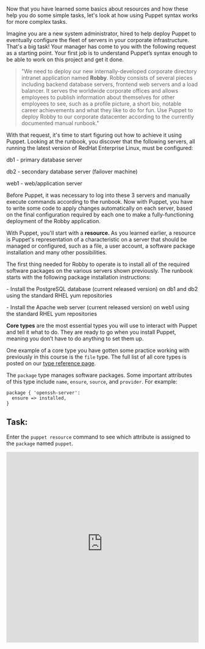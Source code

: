 <p>Now that you have learned some basics about resources and how these help you do some simple tasks, let's look at how using Puppet syntax works for more complex tasks.</p>
<p class="p1">Imagine you are a new system administrator, hired to help deploy Puppet to eventually configure the fleet of servers in your corporate infrastructure. That's a big task! Your manager has come to you with the following request as a starting point. Your first job is to understand Puppet&rsquo;s syntax enough to be able to work on this project and get it done.&nbsp;</p>
<blockquote>
<p class="p2">"We need to deploy our new internally-developed corporate directory intranet application named <strong>Robby</strong>. Robby consists of several pieces including backend database servers, frontend web servers and a load balancer. It serves the worldwide corporate offices and allows employees to publish information about themselves for other employees to see, such as a profile picture, a short bio, notable career achievements and what they like to do for fun. Use Puppet to deploy Robby to our corporate datacenter according to the currently documented manual runbook."</p>
</blockquote>
<p class="p2">With that request, it's time to start figuring out how to achieve it using Puppet. Looking at the runbook, you discover that the following servers, all running the latest version of RedHat Enterprise Linux, must be configured:</p>
<p class="p2">db1 - primary database server</p>
<p class="p1">db2 - secondary database server (failover machine)</p>
<p class="p1">web1 - web/application server</p>
<p class="p2">Before Puppet, it was necessary to log into these 3 servers and manually execute commands according to the runbook. Now with Puppet, you have to write some code to apply changes automatically on each server, based on the final configuration required by each one to make a fully-functioning deployment of the Robby application.</p>
<p class="p2"><span class="s1">With Puppet,&nbsp;you'll start with&nbsp;a <strong>resource. </strong>As you learned earlier, a</span>&nbsp;resource is Puppet's representation of a characteristic on a server that should be managed or configured, such as a file, a user account<span class="s1">, a software package installation and many other possibilities.<span class="Apple-converted-space">&nbsp;</span></span></p>
<p>The first thing needed for Robby to operate is to install all of the required software packages on the various servers shown previously. The runbook starts with the following package installation instructions:</p>
<p class="p2">- Install the PostgreSQL database (current released version) on db1 and db2 using the standard RHEL yum repositories</p>
<p class="p1">- Install the Apache web server (current released version) on web1 using the standard RHEL yum repositories</p>
<p><strong>Core types</strong> are the most essential types you will use to interact with Puppet and tell it what to do. They are ready to go when you install Puppet, meaning you don&rsquo;t have to do anything to set them up.</p>
<p>One example of a core type you have gotten some practice working with previously in this course is the <code>file</code> type. The full list of all core types is posted on our <a href="https://puppet.com/docs/puppet/5.3/type.html" target="_blank">type reference page</a>.&nbsp;</p>
<p id="toc_1">The <code>package</code> type manages software packages. Some important attributes of this type include <code>name</code>, <code>ensure</code>, <code>source</code>, and <code>provider</code>. For example:</p>
<div>
<pre><code class="language-none">package { 'openssh-server':
  ensure =&gt; installed,
}</code></pre>
</div>
<h2 id="toc_2">Task:</h2>
<p>Enter the <code>puppet resource</code> command to see which attribute is assigned to the <code>package</code> named <code>puppet</code>.</p>
<p><iframe src="https://magicbox.classroom.puppet.com/resources/exploring_package" width="100%" height="500px" frameborder="0"></iframe></p>